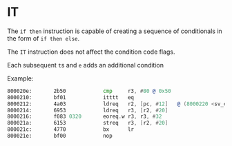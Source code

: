 # IT

The `if then` instruction is capable of creating a sequence of conditionals in the form of `if then else`.

The `IT` instruction does not affect the condition code flags.

Each subsequent `t`s and `e` adds an additional condition

Example:
```asm
800020e:       2b50            cmp     r3, #80 @ 0x50
8000210:       bf01            itttt   eq
8000212:       4a03            ldreq   r2, [pc, #12]   @ (8000220 <sv_call_handler+0x1c>)
8000214:       6953            ldreq   r3, [r2, #20]
8000216:       f083 0320       eoreq.w r3, r3, #32
800021a:       6153            streq   r3, [r2, #20]
800021c:       4770            bx      lr
800021e:       bf00            nop
```
